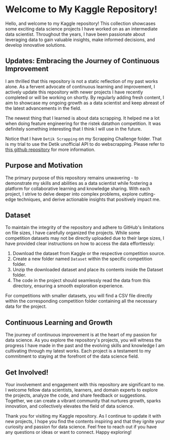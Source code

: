 # Welcome to My Kaggle Repository!

Hello, and welcome to my Kaggle repository! This collection showcases some exciting data science projects I have worked on as an intermediate data scientist. Throughout the years, I have been passionate about leveraging data to gain valuable insights, make informed decisions, and develop innovative solutions.

## Updates: Embracing the Journey of Continuous Improvement

I am thrilled that this repository is not a static reflection of my past works alone. As a fervent advocate of continuous learning and improvement, I actively update this repository with newer projects I have recently completed or will be working on shortly. By regularly adding fresh content, I aim to showcase my ongoing growth as a data scientist and keep abreast of the latest advancements in the field.

The newest thing that I learned is about data scrapping. It helped me a lot when doing feature engineering for the ristek datathon competition. It was definitely something interesting that I think I will use in the future.

Notice that I have `Detik Scrapping` on my Scrapping Challenge folder. That is my trial to use the Detik unofficial API to do webscrapping. Please refer to [this github repository](https://github.com/Ucok23/detiknews_api) for more information.

## Purpose and Motivation

The primary purpose of this repository remains unwavering - to demonstrate my skills and abilities as a data scientist while fostering a platform for collaborative learning and knowledge sharing. With each project, I strive to delve deeper into complex problems, explore cutting-edge techniques, and derive actionable insights that positively impact me.

## Dataset

To maintain the integrity of the repository and adhere to GitHub's limitations on file sizes, I have carefully organized the projects. While some competition datasets may not be directly uploaded due to their large sizes, I have provided clear instructions on how to access the data effortlessly:

1. Download the dataset from Kaggle or the respective competition source.
2. Create a new folder named `Dataset` within the specific competition folder.
3. Unzip the downloaded dataset and place its contents inside the Dataset folder.
4. The code in the project should seamlessly read the data from this directory, ensuring a smooth exploration experience.

For competitions with smaller datasets, you will find a CSV file directly within the corresponding competition folder containing all the necessary data for the project.

## Continuous Learning and Growth

The journey of continuous improvement is at the heart of my passion for data science. As you explore the repository's projects, you will witness the progress I have made in the past and the evolving skills and knowledge I am cultivating through my latest works. Each project is a testament to my commitment to staying at the forefront of the data science field.

## Get Involved!

Your involvement and engagement with this repository are significant to me. I welcome fellow data scientists, learners, and domain experts to explore the projects, analyze the code, and share feedback or suggestions. Together, we can create a vibrant community that nurtures growth, sparks innovation, and collectively elevates the field of data science.

Thank you for visiting my Kaggle repository. As I continue to update it with new projects, I hope you find the contents inspiring and that they ignite your curiosity and passion for data science. Feel free to reach out if you have any questions or ideas or want to connect. Happy exploring!
